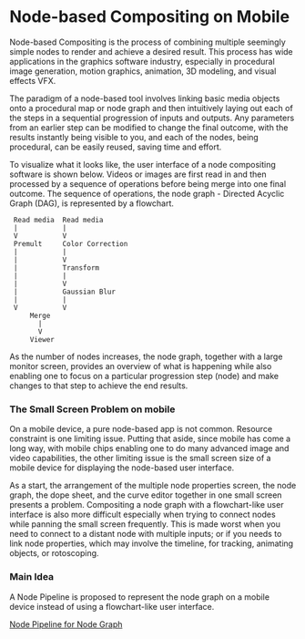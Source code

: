 # Node-based Compositing on Mobile

Node-based Compositing is the process of combining multiple seemingly simple nodes to render and achieve a desired result. This process has wide applications in the graphics software industry, especially in procedural image generation, motion graphics, animation, 3D modeling, and visual effects VFX.

The paradigm of a node-based tool involves linking basic media objects onto a procedural map or node graph and then intuitively laying out each of the steps in a sequential progression of inputs and outputs. Any parameters from an earlier step can be modified to change the final outcome, with the results instantly being visible to you, and each of the nodes, being procedural, can be easily reused, saving time and effort.

To visualize what it looks like, the user interface of a node compositing software is shown below. Videos or images are first read in and then processed by  a sequence of operations before being merge into one final outcome. The sequence of operations, the node graph - Directed Acyclic Graph (DAG), is represented by a flowchart.

     Read media  Read media
     |           |     
     V           V     
     Premult     Color Correction
     |           |
     |           V
     |           Transform
     |           |
     |           V
     |           Gaussian Blur
     |           |
     V           V
         Merge
           |
           V
         Viewer

As the number of nodes increases, the node graph, together with a large monitor screen, provides an overview of what is happening while also enabling one to focus on a particular progression step (node) and make changes to that step to achieve the end results.
 
### The Small Screen Problem on mobile
 
On a mobile device, a pure node-based app is not common. Resource constraint is one limiting issue. Putting that aside, since mobile has come a long way, with mobile chips enabling one to do many advanced image and video capabilities, the other limiting issue is the small screen size of a mobile device for displaying the node-based user interface.
 
As a start, the arrangement of the multiple node properties screen, the node graph, the dope sheet, and the curve editor together in one small screen presents a problem. Compositing a node graph with a flowchart-like user interface is also more difficult especially when trying to connect nodes while panning the small screen frequently. This is made worst when you need to connect to a distant node with multiple inputs; or if you needs to link node properties, which may involve the timeline, for tracking, animating objects, or rotoscoping.
 
### Main Idea
 
A Node Pipeline is proposed to represent the node graph on a mobile device instead of using a flowchart-like user interface. 

[Node Pipeline for Node Graph](NodePipeline.md)

